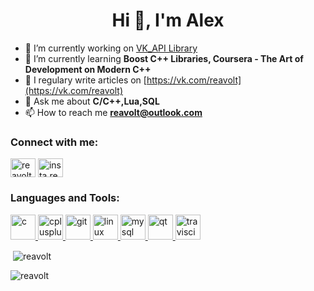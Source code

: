 <h1 align="center">Hi 👋, I'm Alex</h1>

- 🔭 I’m currently working on [VK_API Library](https://github.com/Reavolt/VK_API)
- 🌱 I’m currently learning **Boost C++ Libraries, Coursera - The Art of Development on Modern C++**
- 📝 I regulary write articles on [https://vk.com/reavolt](https://vk.com/reavolt)
- 💬 Ask me about **C/C++,Lua,SQL**
- 📫 How to reach me **reavolt@outlook.com**

<h3 align="left">Connect with me:</h3>
<p align="left">
<a href="https://linkedin.com/in/reavolt" target="blank"><img align="center" src="https://cdn.jsdelivr.net/npm/simple-icons@3.0.1/icons/linkedin.svg" alt="reavolt" height="30" width="40" /></a>
<a href="https://instagram.com/insta.reavolt" target="blank"><img align="center" src="https://cdn.jsdelivr.net/npm/simple-icons@3.0.1/icons/instagram.svg" alt="insta.reavolt" height="30" width="40" /></a>
</p>

<h3 align="left">Languages and Tools:</h3>
<p align="left"> <a href="https://www.cprogramming.com/" target="_blank"> <img src="https://devicons.github.io/devicon/devicon.git/icons/c/c-original.svg" alt="c" width="40" height="40"/> </a> <a href="https://www.w3schools.com/cpp/" target="_blank"> <img src="https://devicons.github.io/devicon/devicon.git/icons/cplusplus/cplusplus-original.svg" alt="cplusplus" width="40" height="40"/> </a> <a href="https://git-scm.com/" target="_blank"> <img src="https://www.vectorlogo.zone/logos/git-scm/git-scm-icon.svg" alt="git" width="40" height="40"/> </a> <a href="https://www.linux.org/" target="_blank"> <img src="https://devicons.github.io/devicon/devicon.git/icons/linux/linux-original.svg" alt="linux" width="40" height="40"/> </a> <a href="https://www.mysql.com/" target="_blank"> <img src="https://devicons.github.io/devicon/devicon.git/icons/mysql/mysql-original-wordmark.svg" alt="mysql" width="40" height="40"/> </a> <a href="https://www.qt.io/" target="_blank"> <img src="https://upload.wikimedia.org/wikipedia/commons/0/0b/Qt_logo_2016.svg" alt="qt" width="40" height="40"/> </a> <a href="https://travis-ci.org" target="_blank"> <img src="https://www.vectorlogo.zone/logos/travis-ci/travis-ci-icon.svg" alt="travisci" width="40" height="40"/> </a> </p>

<p>&nbsp;<img align="center" src="https://github-readme-stats.vercel.app/api?username=reavolt&show_icons=true&theme=dark&locale=en" alt="reavolt" /></p>
<p align="left"> <img src="https://komarev.com/ghpvc/?username=reavolt&label=The%20profile%20was%20viewed&color=a06ffb&style=flat" alt="reavolt" /> </p>
